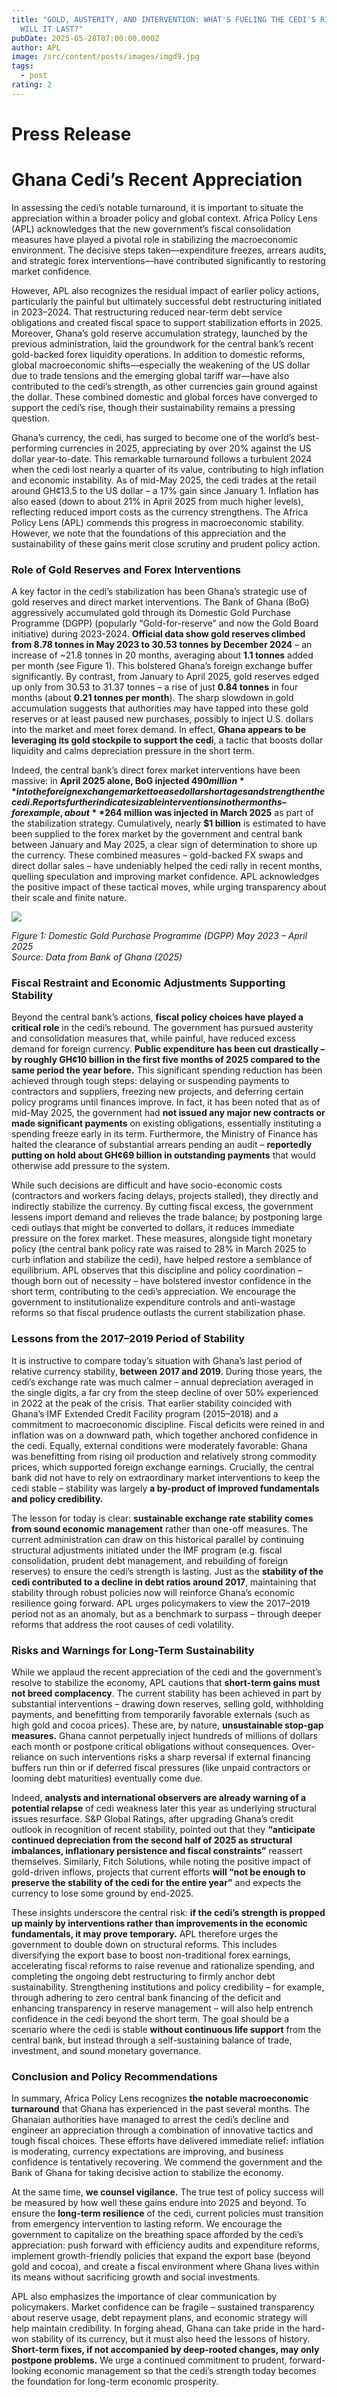 ```yaml
---
title: "GOLD, AUSTERITY, AND INTERVENTION: WHAT'S FUELING THE CEDI'S RISE - AND
  WILL IT LAST?"
pubDate: 2025-05-28T07:00:00.000Z
author: APL
image: /src/content/posts/images/imgd9.jpg
tags:
  - post
rating: 2
---
```

# Press Release

# Ghana Cedi’s Recent Appreciation 

In assessing the cedi’s notable turnaround, it is important to situate the appreciation within a broader policy and global context. Africa Policy Lens (APL) acknowledges that the new government’s fiscal consolidation measures have played a pivotal role in stabilizing the macroeconomic environment. The decisive steps taken—expenditure freezes, arrears audits, and strategic forex interventions—have contributed significantly to restoring market confidence.

However, APL also recognizes the residual impact of earlier policy actions, particularly the painful but ultimately successful debt restructuring initiated in 2023–2024. That restructuring reduced near-term debt service obligations and created fiscal space to support stabilization efforts in 2025. Moreover, Ghana’s gold reserve accumulation strategy, launched by the previous administration, laid the groundwork for the central bank’s recent gold-backed forex liquidity operations. In addition to domestic reforms, global macroeconomic shifts—especially the weakening of the US dollar due to trade tensions and the emerging global tariff war—have also contributed to the cedi’s strength, as other currencies gain ground against the dollar. These combined domestic and global forces have converged to support the cedi’s rise, though their sustainability remains a pressing question.

Ghana’s currency, the cedi, has surged to become one of the world’s best-performing currencies in 2025, appreciating by over 20% against the US dollar year-to-date. This remarkable turnaround follows a turbulent 2024 when the cedi lost nearly a quarter of its value, contributing to high inflation and economic instability. As of mid-May 2025, the cedi trades at the retail around GH¢13.5 to the US dollar – a 17% gain since January 1. Inflation has also eased (down to about 21% in April 2025 from much higher levels), reflecting reduced import costs as the currency strengthens. The Africa Policy Lens (APL) commends this progress in macroeconomic stability. However, we note that the foundations of this appreciation and the sustainability of these gains merit close scrutiny and prudent policy action.

### **Role of Gold Reserves and Forex Interventions**

A key factor in the cedi’s stabilization has been Ghana’s strategic use of gold reserves and direct market interventions. The Bank of Ghana (BoG) aggressively accumulated gold through its Domestic Gold Purchase Programme (DGPP) (popularly “Gold-for-reserve” and now the Gold Board initiative) during 2023-2024. **Official data show gold reserves climbed from 8.78 tonnes in May 2023 to 30.53 tonnes by December 2024** – an increase of ~21.8 tonnes in 20 months, averaging about **1.1 tonnes** added per month (see Figure 1). This bolstered Ghana’s foreign exchange buffer significantly. By contrast, from January to April 2025, gold reserves edged up only from 30.53 to 31.37 tonnes – a rise of just **0.84 tonnes** in four months (about **0.21 tonnes per month**). The sharp slowdown in gold accumulation suggests that authorities may have tapped into these gold reserves or at least paused new purchases, possibly to inject U.S. dollars into the market and meet forex demand. In effect, **Ghana appears to be leveraging its gold stockpile to support the cedi**, a tactic that boosts dollar liquidity and calms depreciation pressure in the short term.

Indeed, the central bank’s direct forex market interventions have been massive: in **April 2025 alone, BoG injected $490 million** into the foreign exchange market to ease dollar shortages and strengthen the cedi. Reports further indicate sizable interventions in other months – for example, about **$264 million was injected in March 2025** as part of the stabilization strategy. Cumulatively, nearly **$1 billion** is estimated to have been supplied to the forex market by the government and central bank between January and May 2025, a clear sign of determination to shore up the currency. These combined measures – gold-backed FX swaps and direct dollar sales – have undeniably helped the cedi rally in recent months, quelling speculation and improving market confidence. APL acknowledges the positive impact of these tactical moves, while urging transparency about their scale and finite nature.

![](/src/content/uploads/img39.jpg)

*Figure 1: Domestic Gold Purchase Programme (DGPP) May 2023 – April 2025\
Source: Data from Bank of Ghana (2025)*

### **Fiscal Restraint and Economic Adjustments Supporting Stability**

Beyond the central bank’s actions, **fiscal policy choices have played a critical role** in the cedi’s rebound. The government has pursued austerity and consolidation measures that, while painful, have reduced excess demand for foreign currency. **Public expenditure has been cut drastically – by roughly GH¢10 billion in the first five months of 2025 compared to the same period the year before.** This significant spending reduction has been achieved through tough steps: delaying or suspending payments to contractors and suppliers, freezing new projects, and deferring certain policy programs until finances improve. In fact, it has been noted that as of mid-May 2025, the government had **not issued any major new contracts or made significant payments** on existing obligations, essentially instituting a spending freeze early in its term. Furthermore, the Ministry of Finance has halted the clearance of substantial arrears pending an audit – **reportedly putting on hold about GH¢69 billion in outstanding payments** that would otherwise add pressure to the system.

While such decisions are difficult and have socio-economic costs (contractors and workers facing delays, projects stalled), they directly and indirectly stabilize the currency. By cutting fiscal excess, the government lessens import demand and relieves the trade balance; by postponing large cedi outlays that might be converted to dollars, it reduces immediate pressure on the forex market. These measures, alongside tight monetary policy (the central bank policy rate was raised to 28% in March 2025 to curb inflation and stabilize the cedi), have helped restore a semblance of equilibrium. APL observes that this discipline and policy coordination – though born out of necessity – have bolstered investor confidence in the short term, contributing to the cedi’s appreciation. We encourage the government to institutionalize expenditure controls and anti-wastage reforms so that fiscal prudence outlasts the current stabilization phase.

### **Lessons from the 2017–2019 Period of Stability**

It is instructive to compare today’s situation with Ghana’s last period of relative currency stability, **between 2017 and 2019**. During those years, the cedi’s exchange rate was much calmer – annual depreciation averaged in the single digits, a far cry from the steep decline of over 50% experienced in 2022 at the peak of the crisis. That earlier stability coincided with Ghana’s IMF Extended Credit Facility program (2015–2018) and a commitment to macroeconomic discipline. Fiscal deficits were reined in and inflation was on a downward path, which together anchored confidence in the cedi. Equally, external conditions were moderately favorable: Ghana was benefitting from rising oil production and relatively strong commodity prices, which supported foreign exchange earnings. Crucially, the central bank did not have to rely on extraordinary market interventions to keep the cedi stable – stability was largely **a by-product of improved fundamentals and policy credibility.**

The lesson for today is clear: **sustainable exchange rate stability comes from sound economic management** rather than one-off measures. The current administration can draw on this historical parallel by continuing structural adjustments initiated under the IMF program (e.g. fiscal consolidation, prudent debt management, and rebuilding of foreign reserves) to ensure the cedi’s strength is lasting. Just as the **stability of the cedi contributed to a decline in debt ratios around 2017**, maintaining that stability through robust policies now will reinforce Ghana’s economic resilience going forward. APL urges policymakers to view the 2017–2019 period not as an anomaly, but as a benchmark to surpass – through deeper reforms that address the root causes of cedi volatility.

### **Risks and Warnings for Long-Term Sustainability**

While we applaud the recent appreciation of the cedi and the government’s resolve to stabilize the economy, APL cautions that **short-term gains must not breed complacency**. The current stability has been achieved in part by substantial interventions – drawing down reserves, selling gold, withholding payments, and benefitting from temporarily favorable externals (such as high gold and cocoa prices). These are, by nature, **unsustainable stop-gap measures.** Ghana cannot perpetually inject hundreds of millions of dollars each month or postpone critical obligations without consequences. Over-reliance on such interventions risks a sharp reversal if external financing buffers run thin or if deferred fiscal pressures (like unpaid contractors or looming debt maturities) eventually come due.

Indeed, **analysts and international observers are already warning of a potential relapse** of cedi weakness later this year as underlying structural issues resurface. S&P Global Ratings, after upgrading Ghana’s credit outlook in recognition of recent stability, pointed out that they **“anticipate continued depreciation from the second half of 2025 as structural imbalances, inflationary persistence and fiscal constraints”** reassert themselves. Similarly, Fitch Solutions, while noting the positive impact of gold-driven inflows, projects that current efforts **will “not be enough to preserve the stability of the cedi for the entire year”** and expects the currency to lose some ground by end-2025.

These insights underscore the central risk: **if the cedi’s strength is propped up mainly by interventions rather than improvements in the economic fundamentals, it may prove temporary.** APL therefore urges the government to double down on structural reforms. This includes diversifying the export base to boost non-traditional forex earnings, accelerating fiscal reforms to raise revenue and rationalize spending, and completing the ongoing debt restructuring to firmly anchor debt sustainability. Strengthening institutions and policy credibility – for example, through adhering to zero central bank financing of the deficit and enhancing transparency in reserve management – will also help entrench confidence in the cedi beyond the short term. The goal should be a scenario where the cedi is stable **without continuous life support** from the central bank, but instead through a self-sustaining balance of trade, investment, and sound monetary governance.

### **Conclusion and Policy Recommendations**

In summary, Africa Policy Lens recognizes **the notable macroeconomic turnaround** that Ghana has experienced in the past several months. The Ghanaian authorities have managed to arrest the cedi’s decline and engineer an appreciation through a combination of innovative tactics and tough fiscal choices. These efforts have delivered immediate relief: inflation is moderating, currency expectations are improving, and business confidence is tentatively recovering. We commend the government and the Bank of Ghana for taking decisive action to stabilize the economy.

At the same time, **we counsel vigilance.** The true test of policy success will be measured by how well these gains endure into 2025 and beyond. To ensure the **long-term resilience** of the cedi, current policies must transition from emergency intervention to lasting reform. We encourage the government to capitalize on the breathing space afforded by the cedi’s appreciation: push forward with efficiency audits and expenditure reforms, implement growth-friendly policies that expand the export base (beyond gold and cocoa), and create a fiscal environment where Ghana lives within its means without sacrificing growth and social investments.

APL also emphasizes the importance of clear communication by policymakers. Market confidence can be fragile – sustained transparency about reserve usage, debt repayment plans, and economic strategy will help maintain credibility. In forging ahead, Ghana can take pride in the hard-won stability of its currency, but it must also heed the lessons of history. **Short-term fixes, if not accompanied by deep-rooted changes, may only postpone problems.** We urge a continued commitment to prudent, forward-looking economic management so that the cedi’s strength today becomes the foundation for long-term economic prosperity.
